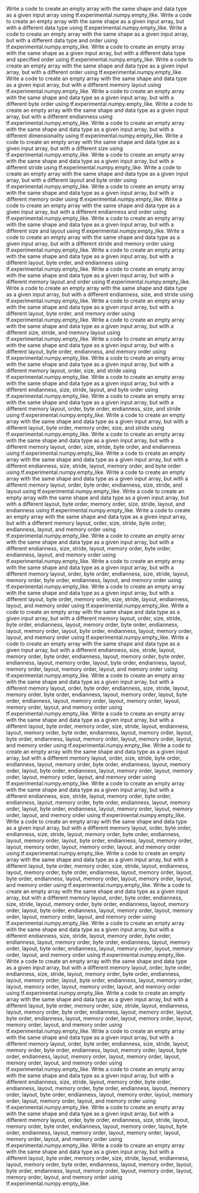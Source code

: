 Write a code to create an empty array with the same shape and data type as a given input array using tf.experimental.numpy.empty_like.
Write a code to create an empty array with the same shape as a given input array, but with a different data type using tf.experimental.numpy.empty_like.
Write a code to create an empty array with the same shape as a given input array, but with a different data type and order using tf.experimental.numpy.empty_like.
Write a code to create an empty array with the same shape as a given input array, but with a different data type and specified order using tf.experimental.numpy.empty_like.
Write a code to create an empty array with the same shape and data type as a given input array, but with a different order using tf.experimental.numpy.empty_like.
Write a code to create an empty array with the same shape and data type as a given input array, but with a different memory layout using tf.experimental.numpy.empty_like.
Write a code to create an empty array with the same shape and data type as a given input array, but with a different byte order using tf.experimental.numpy.empty_like.
Write a code to create an empty array with the same shape and data type as a given input array, but with a different endianness using tf.experimental.numpy.empty_like.
Write a code to create an empty array with the same shape and data type as a given input array, but with a different dimensionality using tf.experimental.numpy.empty_like.
Write a code to create an empty array with the same shape and data type as a given input array, but with a different size using tf.experimental.numpy.empty_like.
Write a code to create an empty array with the same shape and data type as a given input array, but with a different stride using tf.experimental.numpy.empty_like.
Write a code to create an empty array with the same shape and data type as a given input array, but with a different layout and byte order using tf.experimental.numpy.empty_like.
Write a code to create an empty array with the same shape and data type as a given input array, but with a different memory order using tf.experimental.numpy.empty_like.
Write a code to create an empty array with the same shape and data type as a given input array, but with a different endianness and order using tf.experimental.numpy.empty_like.
Write a code to create an empty array with the same shape and data type as a given input array, but with a different size and layout using tf.experimental.numpy.empty_like.
Write a code to create an empty array with the same shape and data type as a given input array, but with a different stride and memory order using tf.experimental.numpy.empty_like.
Write a code to create an empty array with the same shape and data type as a given input array, but with a different layout, byte order, and endianness using tf.experimental.numpy.empty_like.
Write a code to create an empty array with the same shape and data type as a given input array, but with a different memory layout and order using tf.experimental.numpy.empty_like.
Write a code to create an empty array with the same shape and data type as a given input array, but with a different endianness, size, and stride using tf.experimental.numpy.empty_like.
Write a code to create an empty array with the same shape and data type as a given input array, but with a different layout, byte order, and memory order using tf.experimental.numpy.empty_like.
Write a code to create an empty array with the same shape and data type as a given input array, but with a different size, stride, and memory layout using tf.experimental.numpy.empty_like.
Write a code to create an empty array with the same shape and data type as a given input array, but with a different layout, byte order, endianness, and memory order using tf.experimental.numpy.empty_like.
Write a code to create an empty array with the same shape and data type as a given input array, but with a different memory layout, order, size, and stride using tf.experimental.numpy.empty_like.
Write a code to create an empty array with the same shape and data type as a given input array, but with a different endianness, size, stride, layout, and byte order using tf.experimental.numpy.empty_like.
Write a code to create an empty array with the same shape and data type as a given input array, but with a different memory layout, order, byte order, endianness, size, and stride using tf.experimental.numpy.empty_like.
Write a code to create an empty array with the same shape and data type as a given input array, but with a different layout, byte order, memory order, size, and stride using tf.experimental.numpy.empty_like.
Write a code to create an empty array with the same shape and data type as a given input array, but with a different memory layout, order, size, stride, byte order, and endianness using tf.experimental.numpy.empty_like.
Write a code to create an empty array with the same shape and data type as a given input array, but with a different endianness, size, stride, layout, memory order, and byte order using tf.experimental.numpy.empty_like.
Write a code to create an empty array with the same shape and data type as a given input array, but with a different memory layout, order, byte order, endianness, size, stride, and layout using tf.experimental.numpy.empty_like.
Write a code to create an empty array with the same shape and data type as a given input array, but with a different layout, byte order, memory order, size, stride, layout, and endianness using tf.experimental.numpy.empty_like.
Write a code to create an empty array with the same shape and data type as a given input array, but with a different memory layout, order, size, stride, byte order, endianness, layout, and memory order using tf.experimental.numpy.empty_like.
Write a code to create an empty array with the same shape and data type as a given input array, but with a different endianness, size, stride, layout, memory order, byte order, endianness, layout, and memory order using tf.experimental.numpy.empty_like.
Write a code to create an empty array with the same shape and data type as a given input array, but with a different memory layout, order, byte order, endianness, size, stride, layout, memory order, byte order, endianness, layout, and memory order using tf.experimental.numpy.empty_like.
Write a code to create an empty array with the same shape and data type as a given input array, but with a different layout, byte order, memory order, size, stride, layout, endianness, layout, and memory order using tf.experimental.numpy.empty_like.
Write a code to create an empty array with the same shape and data type as a given input array, but with a different memory layout, order, size, stride, byte order, endianness, layout, memory order, byte order, endianness, layout, memory order, layout, byte order, endianness, layout, memory order, layout, and memory order using tf.experimental.numpy.empty_like.
Write a code to create an empty array with the same shape and data type as a given input array, but with a different endianness, size, stride, layout, memory order, byte order, endianness, layout, memory order, byte order, endianness, layout, memory order, layout, byte order, endianness, layout, memory order, layout, memory order, layout, and memory order using tf.experimental.numpy.empty_like.
Write a code to create an empty array with the same shape and data type as a given input array, but with a different memory layout, order, byte order, endianness, size, stride, layout, memory order, byte order, endianness, layout, memory order, layout, byte order, endianness, layout, memory order, layout, memory order, layout, memory order, layout, and memory order using tf.experimental.numpy.empty_like.
Write a code to create an empty array with the same shape and data type as a given input array, but with a different layout, byte order, memory order, size, stride, layout, endianness, layout, memory order, byte order, endianness, layout, memory order, layout, byte order, endianness, layout, memory order, layout, memory order, layout, and memory order using tf.experimental.numpy.empty_like.
Write a code to create an empty array with the same shape and data type as a given input array, but with a different memory layout, order, size, stride, byte order, endianness, layout, memory order, byte order, endianness, layout, memory order, layout, byte order, endianness, layout, memory order, layout, memory order, layout, memory order, layout, and memory order using tf.experimental.numpy.empty_like.
Write a code to create an empty array with the same shape and data type as a given input array, but with a different endianness, size, stride, layout, memory order, byte order, endianness, layout, memory order, byte order, endianness, layout, memory order, layout, byte order, endianness, layout, memory order, layout, memory order, layout, and memory order using tf.experimental.numpy.empty_like.
Write a code to create an empty array with the same shape and data type as a given input array, but with a different memory layout, order, byte order, endianness, size, stride, layout, memory order, byte order, endianness, layout, memory order, layout, byte order, endianness, layout, memory order, layout, memory order, layout, memory order, layout, and memory order using tf.experimental.numpy.empty_like.
Write a code to create an empty array with the same shape and data type as a given input array, but with a different layout, byte order, memory order, size, stride, layout, endianness, layout, memory order, byte order, endianness, layout, memory order, layout, byte order, endianness, layout, memory order, layout, memory order, layout, and memory order using tf.experimental.numpy.empty_like.
Write a code to create an empty array with the same shape and data type as a given input array, but with a different memory layout, order, byte order, endianness, size, stride, layout, memory order, byte order, endianness, layout, memory order, layout, byte order, endianness, layout, memory order, layout, memory order, layout, memory order, layout, and memory order using tf.experimental.numpy.empty_like.
Write a code to create an empty array with the same shape and data type as a given input array, but with a different endianness, size, stride, layout, memory order, byte order, endianness, layout, memory order, byte order, endianness, layout, memory order, layout, byte order, endianness, layout, memory order, layout, memory order, layout, and memory order using tf.experimental.numpy.empty_like.
Write a code to create an empty array with the same shape and data type as a given input array, but with a different memory layout, order, byte order, endianness, size, stride, layout, memory order, byte order, endianness, layout, memory order, layout, byte order, endianness, layout, memory order, layout, memory order, layout, memory order, layout, and memory order using tf.experimental.numpy.empty_like.
Write a code to create an empty array with the same shape and data type as a given input array, but with a different layout, byte order, memory order, size, stride, layout, endianness, layout, memory order, byte order, endianness, layout, memory order, layout, byte order, endianness, layout, memory order, layout, memory order, layout, memory order, layout, and memory order using tf.experimental.numpy.empty_like.
Write a code to create an empty array with the same shape and data type as a given input array, but with a different memory layout, order, byte order, endianness, size, stride, layout, memory order, byte order, endianness, layout, memory order, layout, byte order, endianness, layout, memory order, layout, memory order, layout, memory order, layout, and memory order using tf.experimental.numpy.empty_like.
Write a code to create an empty array with the same shape and data type as a given input array, but with a different endianness, size, stride, layout, memory order, byte order, endianness, layout, memory order, byte order, endianness, layout, memory order, layout, byte order, endianness, layout, memory order, layout, memory order, layout, memory order, layout, and memory order using tf.experimental.numpy.empty_like.
Write a code to create an empty array with the same shape and data type as a given input array, but with a different memory layout, order, byte order, endianness, size, stride, layout, memory order, byte order, endianness, layout, memory order, layout, byte order, endianness, layout, memory order, layout, memory order, layout, memory order, layout, and memory order using tf.experimental.numpy.empty_like.
Write a code to create an empty array with the same shape and data type as a given input array, but with a different layout, byte order, memory order, size, stride, layout, endianness, layout, memory order, byte order, endianness, layout, memory order, layout, byte order, endianness, layout, memory order, layout, memory order, layout, memory order, layout, and memory order using tf.experimental.numpy.empty_like.